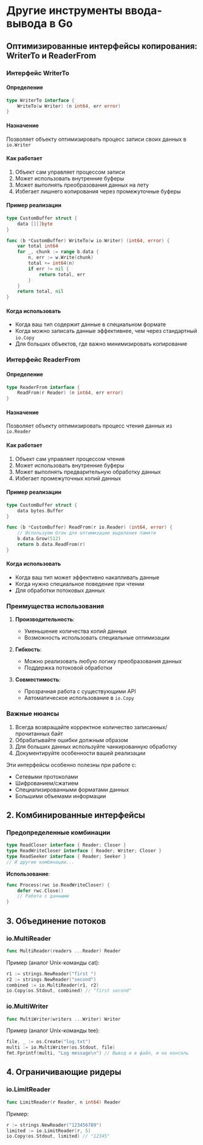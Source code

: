 # Другие инструменты ввода-вывода в Go

## Оптимизированные интерфейсы копирования: WriterTo и ReaderFrom

### Интерфейс WriterTo

#### Определение
```go
type WriterTo interface {
    WriteTo(w Writer) (n int64, err error)
}
```

#### Назначение
Позволяет объекту оптимизировать процесс записи своих данных в `io.Writer`

#### Как работает
1. Объект сам управляет процессом записи
2. Может использовать внутренние буферы
3. Может выполнять преобразования данных на лету
4. Избегает лишнего копирования через промежуточные буферы

#### Пример реализации
```go
type CustomBuffer struct {
    data [][]byte
}

func (b *CustomBuffer) WriteTo(w io.Writer) (int64, error) {
    var total int64
    for _, chunk := range b.data {
        n, err := w.Write(chunk)
        total += int64(n)
        if err != nil {
            return total, err
        }
    }
    return total, nil
}
```

#### Когда использовать
- Когда ваш тип содержит данные в специальном формате
- Когда можно записать данные эффективнее, чем через стандартный `io.Copy`
- Для больших объектов, где важно минимизировать копирование

### Интерфейс ReaderFrom

#### Определение
```go
type ReaderFrom interface {
    ReadFrom(r Reader) (n int64, err error)
}
```

#### Назначение
Позволяет объекту оптимизировать процесс чтения данных из `io.Reader`

#### Как работает
1. Объект сам управляет процессом чтения
2. Может использовать внутренние буферы
3. Может выполнять предварительную обработку данных
4. Избегает промежуточных копий данных

#### Пример реализации
```go
type CustomBuffer struct {
    data bytes.Buffer
}

func (b *CustomBuffer) ReadFrom(r io.Reader) (int64, error) {
    // Используем Grow для оптимизации выделения памяти
    b.data.Grow(512)
    return b.data.ReadFrom(r)
}
```

#### Когда использовать
- Когда ваш тип может эффективно накапливать данные
- Когда нужно специальное поведение при чтении
- Для обработки потоковых данных

### Преимущества использования

1. **Производительность**:
    - Уменьшение количества копий данных
    - Возможность использовать специальные оптимизации

2. **Гибкость**:
    - Можно реализовать любую логику преобразования данных
    - Поддержка потоковой обработки

3. **Совместимость**:
    - Прозрачная работа с существующими API
    - Автоматическое использование в `io.Copy`

### Важные нюансы

1. Всегда возвращайте корректное количество записанных/прочитанных байт
2. Обрабатывайте ошибки должным образом
3. Для больших данных используйте чанкированную обработку
4. Документируйте особенности вашей реализации

Эти интерфейсы особенно полезны при работе с:
- Сетевыми протоколами
- Шифрованием/сжатием
- Специализированными форматами данных
- Большими объемами информации

## 2. Комбинированные интерфейсы

### Предопределенные комбинации
```go
type ReadCloser interface { Reader; Closer }
type ReadWriteCloser interface { Reader; Writer; Closer }
type ReadSeeker interface { Reader; Seeker }
// И другие комбинации...
```

**Использование**:
```go
func Process(rwc io.ReadWriteCloser) {
    defer rwc.Close()
    // Работа с данными
}
```

## 3. Объединение потоков

### io.MultiReader
```go
func MultiReader(readers ...Reader) Reader
```
Пример (аналог Unix-команды cat):
```go
r1 := strings.NewReader("first ")
r2 := strings.NewReader("second")
combined := io.MultiReader(r1, r2)
io.Copy(os.Stdout, combined) // "first second"
```

### io.MultiWriter
```go
func MultiWriter(writers ...Writer) Writer
```
Пример (аналог Unix-команды tee):
```go
file, _ := os.Create("log.txt")
multi := io.MultiWriter(os.Stdout, file)
fmt.Fprintf(multi, "Log message\n") // Вывод и в файл, и на консоль
```

## 4. Ограничивающие ридеры

### io.LimitReader
```go
func LimitReader(r Reader, n int64) Reader
```
Пример:
```go
r := strings.NewReader("123456789")
limited := io.LimitReader(r, 5)
io.Copy(os.Stdout, limited) // "12345"
```

